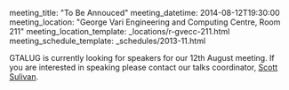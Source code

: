 meeting_title: "To Be Annouced"
meeting_datetime: 2014-08-12T19:30:00
meeting_location: "George Vari Engineering and Computing Centre, Room 211"
meeting_location_template: _locations/r-gvecc-211.html
meeting_schedule_template: _schedules/2013-11.html

<div class="alert alert-info">
GTALUG is currently looking for speakers for our 12th August meeting. If you are interested in speaking please contact our talks coordinator, <a href="mailto:scott-tlug-talks@ss.org" class="alert-link">Scott Sulivan</a>.
</div>
